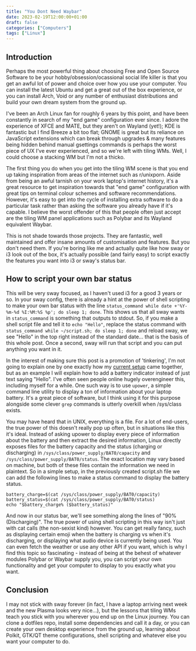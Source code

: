 ```yaml
---
title: "You Dont Need Waybar"
date: 2023-02-19T12:00:00+01:00
draft: false 
categories: ["Computers"]
tags: ["Linux"]
---
```


## Introduction

Perhaps the most powerful thing about choosing Free and Open Source Software to be your hobby/obsession/ocassional social life killer is that you get an awful lot of power and choice over how you use your computer. You can install the latest Ubuntu and get a great out of the box experience, or you can install Arch, Void or any number of enthusiast distributions and build your own dream system from the ground up.

I've been an Arch Linux fan for roughly 6 years by this point, and have been constantly in search of my "end game" configuration ever since. I adore the experience of XFCE and MATE, but they aren't on Wayland (yet!); KDE is fantastic but I find Breeze a bit too flat; GNOME is great but its reliance on JavaScript extensions which can break through upgrades & many features being hidden behind manual gsettings commands is perhaps the worst piece of UX I've ever experienced, and so we're left with tiling WMs. Well, I could choose a stacking WM but I'm not a thicko.

The first thing you do when you get into the tiling WM scene is that you end up taking inspiration from areas of the internet such as r/unixporn. Aside from being an awful tarnish on your work laptop's internet history, it's a great resource to get inspiration towards that "end game" configuration with great tips on terminal colour schemes and software recommendations. However, it's easy to get into the cycle of installing extra software to do a particular task rather than asking the software you already have if it's capable. I believe the worst offender of this that people often just accept are the tiling WM panel applications such as Polybar and its Wayland equivalent Waybar.

This is not shade towards those projects. They are fantastic, well maintained and offer insane amounts of customisation and features. But you don't need them. If you're boring like me and actually quite like how sway or i3 look out of the box, it's actually possible (and fairly easy) to script exactly the features you want into i3 or sway's status bar.

## How to script your own bar status

This will be very sway focused, as I haven't used i3 for a good 3 years or so. In your sway config, there is already a hint at the power of shell scripting to make your own bar status with the line `status_command while date +'%Y-%m-%d %I:%M:%S %p'; do sleep 1; done`. This shows us that all sway wants in `status_command` is something that outputs to stdout. So, if you make a shell script file and tell it to `echo "Hello"`, replace the status command with `status_command while ~/script.sh; do sleep 1; done` and reload sway, we see "Hello" in the top right instead of the standard date... that is the basis of this whole post. Once a second, sway will run that script and you can put anything you want in it.

In the interest of making sure this post is a promotion of 'tinkering', I'm not going to explain one by one exactly how my [current setup](https://github.com/inalone/dotfiles/blob/c24274f37ee952e198c373d88f269ef03208bde1/.config/sway/status_command.sh) came together, but as an example I will explain how to add a battery indicator instead of just text saying "Hello". I've often seen people online hugely overengineer this, including myself for a while. One such way is to use `upower`, a simple command line utility to display a ton of information about your laptop battery. It's a great piece of software, but I think using it for this purpose alongside some clever `grep` commands is utterly overkill when /sys/class exists.

You may have heard that in UNIX, everything is a file. For a lot of end-users, the true power of this doesn't really pop up often, but in situations like this it's ideal. Instead of asking upower to display every piece of information about the battery and then extract the desired information, Linux directly exposes files for the battery capacity and the status (charging or discharging) in `/sys/class/power_supply/BAT0/capacity` and `/sys/class/power_supply/BAT0/status`. The exact location may vary based on machine, but both of these files contain the information we need in plaintext. So in a simple setup, in the previously created script.sh file we can add the following lines to make a status command to display the battery status.

```
battery_charge=$(cat /sys/class/power_supply/BAT0/capacity)
battery_status=$(cat /sys/class/power_supply/BAT0/status)
echo "$battery_charge% ($battery_status)"
```

And now in our status bar, we'll see something along the lines of "90% (Discharging)". The true power of using shell scripting in this way isn't just with cat calls (the non-sexist kind) however. You can get really fancy, such as displaying certain emoji when the battery is charging vs when it's discharging, or displaying what audio device is currently being used. You can even fetch the weather or use any other API if you want, which is why I find this topic so fascinating - instead of being at the behest of whatever modules Polybar or Waybar supply you, you can script your own functionality and get your computer to display to you exactly what you want.

## Conclusion

I may not stick with sway forever (in fact, I have a laptop arriving next week and the new Plasma looks very nice...), but the lessons that tiling WMs teach you stick with you wherever you end up on the Linux journey. You can clone a dotfiles repo, install some dependencies and call it a day, or you can create your own desktop experience from the ground up, learning about Polkit, GTK/QT theme configurations, shell scripting and whatever else you want your computer to do.
